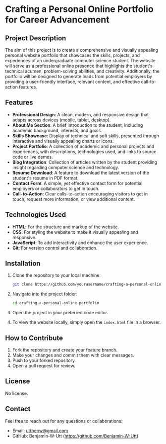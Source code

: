 # Crafting a Personal Online Portfolio for Career Advancement

## Project Description

The aim of this project is to create a comprehensive and visually appealing personal website portfolio that showcases the skills, projects, and experiences of an undergraduate computer science student. The website will serve as a professional online presence that highlights the student's technical acumen, problem-solving abilities, and creativity. Additionally, the portfolio will be designed to generate leads from potential employers by providing a user-friendly interface, relevant content, and effective call-to-action features.

## Features

- **Professional Design**: A clean, modern, and responsive design that adapts across devices (mobile, tablet, desktop).
- **About Me Section**: A brief introduction to the student, including academic background, interests, and goals.
- **Skills Showcase**: Display of technical and soft skills, presented through interactive and visually appealing charts or icons.
- **Project Portfolio**: A collection of academic and personal projects and experiences, with descriptions, technologies used, and links to source code or live demos.
- **Blog Integration**: Collection of articles written by the student providing insight regarding computer science and technology.
- **Resume Download**: A feature to download the latest version of the student's resume in PDF format.
- **Contact Form**: A simple, yet effective contact form for potential employers or collaborators to get in touch.
- **Call-to-Action**: Clear calls-to-action encouraging visitors to get in touch, request more information, or view additional content.

## Technologies Used

- **HTML**: For the structure and markup of the website.
- **CSS**: For styling the website to make it visually appealing and responsive.
- **JavaScript**: To add interactivity and enhance the user experience.
- **Git**: For version control and collaboration.

## Installation

1. Clone the repository to your local machine:
   ```bash
   git clone https://github.com/yourusername/crafting-a-personal-online-portfolio.git
   ```

2. Navigate into the project folder:
   ```bash
   cd crafting-a-personal-online-portfolio
   ```

3. Open the project in your preferred code editor.

4. To view the website locally, simply open the `index.html` file in a browser.

## How to Contribute

1. Fork the repository and create your feature branch.
2. Make your changes and commit them with clear messages.
3. Push to your forked repository.
4. Open a pull request for review.

## License

No license. 

## Contact

Feel free to reach out for any questions or collaborations:

- Email: uttbenw@gmail.com
- GitHub: Benjamin-W-Utt (https://github.com/Benjamin-W-Utt)
